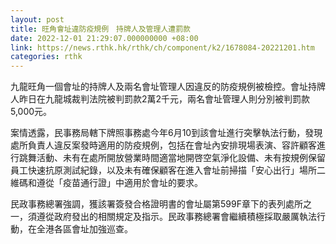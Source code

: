 ```yaml
---
layout: post
title: 旺角會址違防疫規例　持牌人及管理人遭罰款
date: 2022-12-01 21:29:07.000000000 +08:00
link: https://news.rthk.hk/rthk/ch/component/k2/1678084-20221201.htm
categories: rthk
---
```


九龍旺角一個會址的持牌人及兩名會址管理人因違反的防疫規例被檢控。會址持牌人昨日在九龍城裁判法院被判罰款2萬2千元，兩名會址管理人則分別被判罰款5,000元。

案情透露，民事務局轄下牌照事務處今年6月10到該會址進行突擊執法行動，發現處所負責人違反案發時適用的防疫規例，包括在會址內安排現場表演、容許顧客進行跳舞活動、未有在處所開放營業時間適當地開啓空氣淨化設備、未有按規例保留員工快速抗原測試紀錄，以及未有確保顧客在進入會址前掃描「安心出行」場所二維碼和遵從「疫苗通行證」中適用於會址的要求。

民政事務總署強調，獲該署簽發合格證明書的會址屬第599F章下的表列處所之一，須遵從政府發出的相關規定及指示。民政事務總署會繼續積極採取嚴厲執法行動，在全港各區會址加強巡查。
